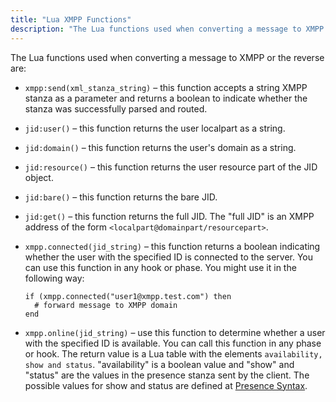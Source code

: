 ```yaml
---
title: "Lua XMPP Functions"
description: "The Lua functions used when converting a message to XMPP or the reverse are xmpp send xml stanza string this function accepts a string XMPP stanza as a parameter and returns a boolean to indicate whether the stanza was successfully parsed and routed jid user this function returns the user..."
---
```


The Lua functions used when converting a message to XMPP or the reverse are:

*   `xmpp:send(xml_stanza_string)` – this function accepts a string XMPP stanza as a parameter and returns a boolean to indicate whether the stanza was successfully parsed and routed.

*   `jid:user()` – this function returns the user localpart as a string.

*   `jid:domain()` – this function returns the user's domain as a string.

*   `jid:resource()` – this function returns the user resource part of the JID object.

*   `jid:bare()` – this function returns the bare JID.

*   `jid:get()` – this function returns the full JID. The "full JID" is an XMPP address of the form `<localpart@domainpart/resourcepart>`.

*   `xmpp.connected(jid_string)` – this function returns a boolean indicating whether the user with the specified ID is connected to the server. You can use this function in any hook or phase. You might use it in the following way:

    ```
    if (xmpp.connected("user1@xmpp.test.com") then
      # forward message to XMPP domain
    end
    ```

*   `xmpp.online(jid_string)` – use this function to determine whether a user with the specified ID is available. You can call this function in any phase or hook. The return value is a Lua table with the elements `availability, show and status`. "availability" is a boolean value and "show" and "status" are the values in the presence stanza sent by the client. The possible values for show and status are defined at [Presence Syntax](http://xmpp.org/rfcs/rfc6121.html#presence-syntax).